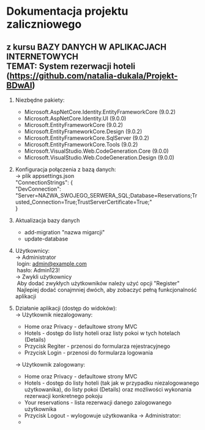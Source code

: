 # Dokumentacja projektu zaliczniowego  
z kursu BAZY DANYCH W APLIKACJACH INTERNETOWYCH  
TEMAT: System rezerwacji hoteli  
(https://github.com/natalia-dukala/Projekt-BDwAI)
-

1) Niezbędne pakiety:
   - Microsoft.AspNetCore.Identity.EntityFrameworkCore (9.0.2)
   - Microsoft.AspNetCore.Identity.UI (9.0.0)
   - Microsoft.EntityFrameworkCore (9.0.2)
   - Microsoft.EntityFrameworkCore.Design (9.0.2)
   - Microsoft.EntityFrameworkCore.SqlServer (9.0.2)
   - Microsoft.EntityFrameworkCore.Tools (9.0.2)
   - Microsoft.VisualStudio.Web.CodeGeneration.Core (9.0.0)
   - Microsoft.VisualStudio.Web.CodeGeneration.Design (9.0.0)

2) Konfiguracja połączenia z bazą danych:  
   &rarr;&nbsp;plik appsettings.json  
   "ConnectionStrings": {  
     "DevConnection": "Server=NAZWA_SWOJEGO_SERWERA_SQL;Database=Reservations;Trusted_Connection=True;TrustServerCertificate=True;"  
   }

3) Aktualizacja bazy danych
   - add-migration "nazwa migarcji"
   - update-database

3) Użytkownicy:  
   &rarr;&nbsp;Administrator  
       &nbsp;login: admin@example.com  
       &nbsp;hasło: Admin123!  
   &rarr;&nbsp;Zwykli użytkownicy  
       &nbsp;Aby dodać zwykłych użytkowników należy użyć opcji "Register"  
       &nbsp;Najlepiej dodać conajmniej dwóch, aby zobaczyć pełną funkcjonalność aplikacji

4) Działanie aplikacji (dostęp do widoków):  
   &rarr;&nbsp;Użytkownik niezalogowany:
   - Home oraz Privacy - defaultowe strony MVC
   - Hotels - dostęp do listy hoteli oraz listy pokoi w tych hotelach (Details)
   - Przycisk Regiter - przenosi do formularza rejestracyjnego
   - Przycisk Login - przenosi do formularza logowania

   &rarr;&nbsp;Użytkownik zalogowany:
   - Home oraz Privacy - defaultowe strony MVC
   - Hotels - dostęp do listy hoteli (tak jak w przypadku niezalogowanego użytkowanika), do listy pokoi (Details) oraz możliwości wykonania rezerwacji konkretnego pokoju
   - Your reservations - lista rezerwacji danego zalogowanego użytkownika
   - Przycisk Logout - wylogowuje użytkowanika
   &rarr;&nbsp;Administrator:
   - 
